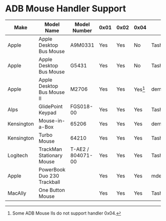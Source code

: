 # ADB Mouse Handler Support

| Make       | Model Name                  | Model Number      | 0x01 | 0x02 | 0x04    | Source            |
| ---------- | --------------------------- | ----------------- | ---- | ---- | ------- | ----------------- |
| Apple      | Apple Desktop Bus Mouse     | A9M0331           | Yes  | Yes  | No      | Tashtari          |
| Apple      | Apple Desktop Bus Mouse     | G5431             | Yes  | Yes  | No      | Tashtari          |
| Apple      | Apple Desktop Bus Mouse II  | M2706             | Yes  | Yes  | Yes[^1] | demik@68kMLA      |
| Alps       | GlidePoint Keypad           | FGS018-00         | Yes  | Yes  | Yes     | Tashtari          |
| Kensington | Mouse-in-a-Box              | 65206             | Yes  | Yes  | Yes     | demik@68kMLA      |
| Kensington | Turbo Mouse                 | 64210             | Yes  | Yes  | Yes     | Tashtari          |
| Logitech   | TrackMan Stationary Mouse   | T-AE2 / 804071-00 | Yes  | Yes  | Yes     | Tashtari          |
| Apple      | PowerBook Duo 230 Trackball |                   | Yes  | Yes  | Yes     | mdeverhart@68kMLA |
| MacAlly    | One Button Mouse            |                   | Yes  | Yes  | Yes     | Tashtari          |

[^1]: Some ADB Mouse IIs do not support handler 0x04.
